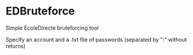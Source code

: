 # EDBruteforce
Simple EcoleDirecte bruteforcing tool

Specify an account and a .txt file of passwords (separated by ":" without returns)

